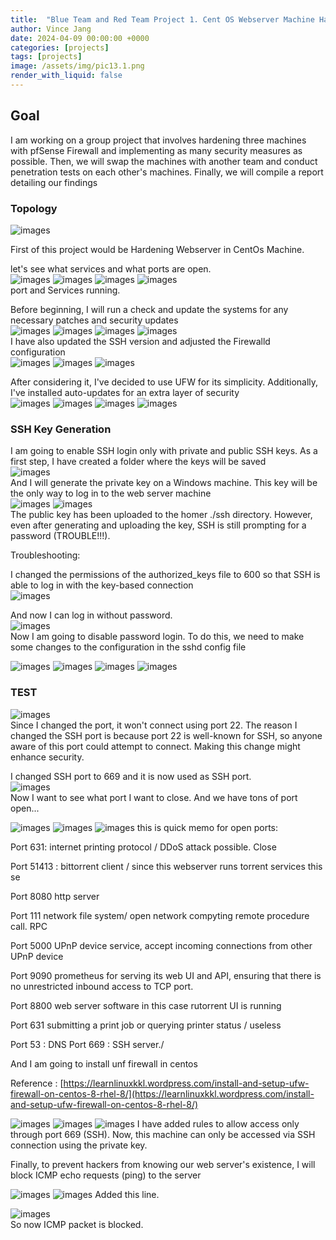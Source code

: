 ```yaml
---
title:  "Blue Team and Red Team Project 1. Cent OS Webserver Machine Hardening"
author: Vince Jang
date: 2024-04-09 00:00:00 +0000
categories: [projects]
tags: [projects]
image: /assets/img/pic13.1.png
render_with_liquid: false
---
```


## Goal 

I am working on a group project that involves hardening three machines with pfSense Firewall and implementing as many security measures as possible. Then, we will swap the machines with another team and conduct penetration tests on each other's machines. Finally, we will compile a report detailing our findings
### Topology
![images](/assets/img/pic13.1.png)  

First of this project would be Hardening Webserver in CentOs Machine.  

let's see what services and what ports are open.  
![images](/assets/img/pic13.2.png)
![images](/assets/img/pic13.3.png)
![images](/assets/img/pic13.4.png)
![images](/assets/img/pic13.5.png)  
port and Services running.  

Before beginning, I will run a check and update the systems for any necessary patches and security updates  
![images](/assets/img/pic13.6.png)
![images](/assets/img/pic13.7.png)
![images](/assets/img/pic13.8.png)
![images](/assets/img/pic13.9.png)  
I have also updated the SSH version and adjusted the Firewalld configuration  
![images](/assets/img/pic13.10.png)
![images](/assets/img/pic13.11.png)
![images](/assets/img/pic13.12.png)  

After considering it, I've decided to use UFW for its simplicity. Additionally, I've installed auto-updates for an extra layer of security  
![images](/assets/img/pic13.13.png)
![images](/assets/img/pic13.14.png)
![images](/assets/img/pic13.15.png)
![images](/assets/img/pic13.16.png)  

### SSH Key Generation
I am going to enable SSH login only with private and public SSH keys. As a first step, I have created a folder where the keys will be saved  
![images](/assets/img/pic13.17.png)  
And I will generate the private key on a Windows machine. This key will be the only way to log in to the web server machine  
![images](/assets/img/pic13.18.png)
![images](/assets/img/pic13.19.png)  
The public key has been uploaded to the homer ./ssh directory. However, even after generating and uploading the key, SSH is still prompting for a password (TROUBLE!!!).

Troubleshooting:

I changed the permissions of the authorized_keys file to 600 so that SSH is able to log in with the key-based connection  
![images](/assets/img/pic13.20.png)  

And now I can log in without password.  
![images](/assets/img/pic13.21.png)  
Now I am going to disable password login. To do this, we need to make some changes to the configuration in the sshd config file  

![images](/assets/img/pic13.22.png)
![images](/assets/img/pic13.23.png)
![images](/assets/img/pic13.24.png)
![images](/assets/img/pic13.25.png)

### TEST
![images](/assets/img/pic13.26.png)  
Since I changed the port, it won't connect using port 22. The reason I changed the SSH port is because port 22 is well-known for SSH, so anyone aware of this port could attempt to connect. Making this change might enhance security.

I changed SSH port to 669 and it is now used as SSH port.  
![images](/assets/img/pic13.27.png)  
Now I want to see what port I want to close. And we have tons of port open...  

![images](/assets/img/pic13.28.png)
![images](/assets/img/pic13.29.png)
![images](/assets/img/pic13.30.png)
this is quick memo for open ports:

Port 631: internet printing protocol / DDoS attack possible. Close

Port 51413 : bittorrent client / since this webserver runs torrent services this se

Port 8080 http server

Port 111 network file system/ open network compyting remote procedure call. RPC

Port 5000 UPnP device service, accept incoming connections from other UPnP device

Port 9090 prometheus for serving its web UI and API, ensuring that there is no unrestricted inbound access to TCP port.

Port 8800 web server software in this case rutorrent UI is running

Port 631 submitting a print job or querying printer status / useless

Port 53 : DNS
Port 669 : SSH server./

And I am going to install unf firewall in centos  

Reference : [https://learnlinuxkkl.wordpress.com/install-and-setup-ufw-firewall-on-centos-8-rhel-8/](https://learnlinuxkkl.wordpress.com/install-and-setup-ufw-firewall-on-centos-8-rhel-8/)  

![images](/assets/img/pic13.31.png)
![images](/assets/img/pic13.32.png)
![images](/assets/img/pic13.33.png)
I have added rules to allow access only through port 669 (SSH). Now, this machine can only be accessed via SSH connection using the private key.  

Finally, to prevent hackers from knowing our web server's existence, I will block ICMP echo requests (ping) to the server  

![images](/assets/img/pic13.34.png)
![images](/assets/img/pic13.35.png)
Added this line.

![images](/assets/img/pic13.36.png)  
So now ICMP packet is blocked.